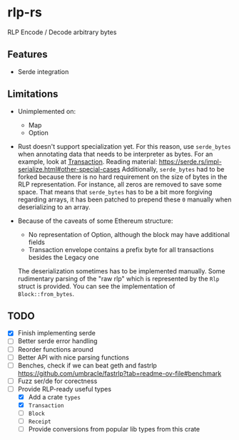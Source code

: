 # rlp-rs

RLP Encode / Decode arbitrary bytes

## Features

- Serde integration

## Limitations

- Unimplemented on:
    - Map
    - Option
- Rust doesn't support specialization yet. For this reason, use `serde_bytes` when annotating data that needs to be interpreter as bytes.
For an example, look at [Transaction](types/src/transaction.rs). Reading material: https://serde.rs/impl-serialize.html#other-special-cases
Additionally, `serde_bytes` had to be forked because there is no hard requirement on the size of
bytes in the RLP representation. For instance, all zeros are removed to save some space.
That means that `serde_bytes` has to be a bit more forgiving regarding arrays,
it has been patched to prepend these `0` manually when deserializing to an array.
- Because of the caveats of some Ethereum structure:
    - No representation of Option, although the block may have additional fields
    - Transaction envelope contains a prefix byte for all transactions besides the Legacy one

    The deserialization sometimes has to be implemented manually.
    Some rudimentary parsing of the "raw rlp" which is represented by the `Rlp` struct is provided. 
    You can see the implementation of `Block::from_bytes`.

## TODO

- [x] Finish implementing serde
- [ ] Better serde error handling
- [ ] Reorder functions around
- [ ] Better API with nice parsing functions
- [ ] Benches, check if we can beat geth and fastrlp https://github.com/umbracle/fastrlp?tab=readme-ov-file#benchmark
- [ ] Fuzz ser/de for corectness
- [ ] Provide RLP-ready useful types 
    - [x] Add a crate `types`
    - [x] `Transaction`
    - [ ] `Block`
    - [ ] `Receipt`
    - [ ] Provide conversions from popular lib types from this crate
